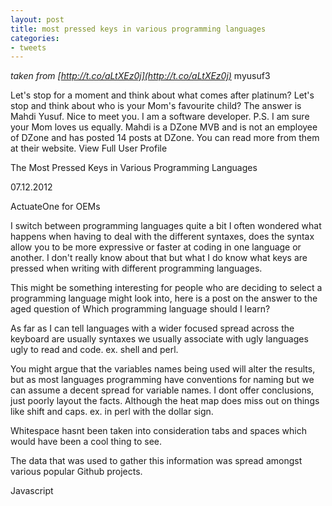 ```yaml
---
layout: post
title: most pressed keys in various programming languages
categories:
- tweets
---
```

*taken from [http://t.co/aLtXEz0j](http://t.co/aLtXEz0j)*
myusuf3

Let's stop for a moment and think about what comes after platinum? Let's stop and think about who is your Mom's favourite child? The answer is Mahdi Yusuf. Nice to meet you. I am a software developer.  P.S. I am sure your Mom loves us equally.  Mahdi is a DZone MVB and is not an employee of DZone and has posted 14 posts at DZone. You can read more from them at their website. View Full User Profile

The Most Pressed Keys in Various Programming Languages

07.12.2012

ActuateOne for OEMs

I switch between programming languages quite a bit I often wondered  what happens when having to deal with the different syntaxes, does the  syntax allow you to be more expressive or faster at coding in one  language or another. I don't really know about that but what I do know  what keys are pressed when writing with different programming  languages.

This might be something interesting for people who are deciding to select a programming language might look into, here is a post on the answer to the aged question of Which programming language should I learn?

As far as I can tell languages with a wider focused spread across the keyboard are usually syntaxes we usually associate with ugly languages ugly to read and code. ex. shell and perl.

You might argue that the variables names being used will alter the  results, but as most languages programming have conventions for naming  but we can assume a decent spread for variable names. I dont offer  conclusions, just poorly layout the facts. Although the heat map does  miss out on things like shift and caps. ex. in perl with the dollar sign. 

Whitespace hasnt been taken into consideration tabs and spaces which would have been a cool thing to see.

The data that was used to gather this information was spread amongst various popular Github projects.

Javascript

